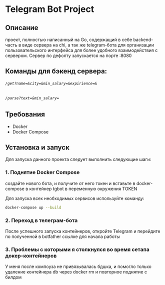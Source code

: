 # Telegram Bot Project

## Описание

проект, полностью написанный на Go, содержащий в себе backend-часть в виде сервера на chi, а так же telegram-бота для организации пользовательского интерфейса для более удобного взаимодействия с сервером.
Сервер по дефолту запускается на порте :8080

## Команды для бэкенд сервера:

###### ```/get?name=&city=&min_salary=&expirience=&```

###### ```/parse?text=&min_salary=```

## Требования

- Docker
- Docker Compose

## Установка и запуск

Для запуска данного проекта следует выполнить следующие шаги:

### 1. Поднятие Docker Compose

создайте нового бота, и получите от него токен и вставьте в docker-compose в контейнер tgbot в переменную окружения TOKEN

Для запуска всех необходимых сервисов используйте команду:

``` sh
docker-compose up --build
```

### 2. Переход в телеграм-бота

После успешного запуска контейнеров, откройте Telegram и перейдите по полученной в botfather ссылке для начала работы


### 3. Проблемы с которыми я столкнулся во время сетапа докер-контейнеров

У меня после компоуза не привязывалась бдшка, и помогло только удаление контейнера db через docker rm и повторное поднятие с билдом
